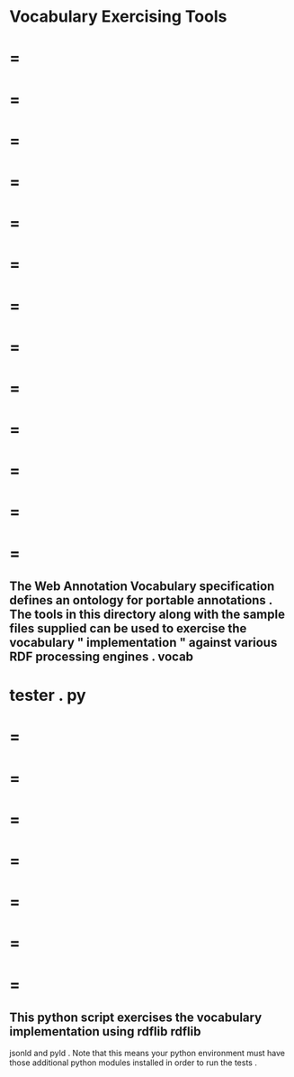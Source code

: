 Vocabulary
Exercising
Tools
=
=
=
=
=
=
=
=
=
=
=
=
=
=
=
=
=
=
=
=
=
=
=
=
=
=
=
The
Web
Annotation
Vocabulary
specification
defines
an
ontology
for
portable
annotations
.
The
tools
in
this
directory
along
with
the
sample
files
supplied
can
be
used
to
exercise
the
vocabulary
"
implementation
"
against
various
RDF
processing
engines
.
vocab
-
tester
.
py
=
=
=
=
=
=
=
=
=
=
=
=
=
=
=
This
python
script
exercises
the
vocabulary
implementation
using
rdflib
rdflib
-
jsonld
and
pyld
.
Note
that
this
means
your
python
environment
must
have
those
additional
python
modules
installed
in
order
to
run
the
tests
.
